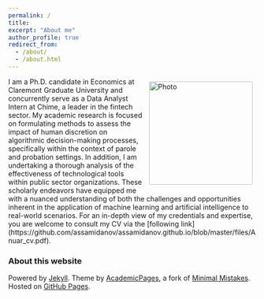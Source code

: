 ```yaml
---
permalink: /
title:
excerpt: "About me"
author_profile: true
redirect_from:
  - /about/
  - /about.html
---
```



<img align="right" src="https://assamidanov.github.io/images/profile_photo.jpeg" alt="Photo" style="width: 210px; border-radius: 10px; padding: 8px 8px 8px 8px"/>
I am a Ph.D. candidate in Economics at Claremont Graduate University and concurrently serve as a Data Analyst Intern at Chime, a leader in the fintech sector. My academic research is focused on formulating methods to assess the impact of human discretion on algorithmic decision-making processes, specifically within the context of parole and probation settings. In addition, I am undertaking a thorough analysis of the effectiveness of technological tools within public sector organizations. These scholarly endeavors have equipped me with a nuanced understanding of both the challenges and opportunities inherent in the application of machine learning and artificial intelligence to real-world scenarios. For an in-depth view of my credentials and expertise, you are welcome to consult my CV via the [following link](https://github.com/assamidanov/assamidanov.github.io/blob/master/files/Anuar_cv.pdf).

### About this website
Powered by [Jekyll](http://jekyllrb.com). Theme by [AcademicPages](https://github.com/academicpages/academicpages.github.io), a fork of [Minimal Mistakes](https://mademistakes.com/work/minimal-mistakes-jekyll-theme/). Hosted on [GitHub Pages](https://pages.github.com/).

<!-- Powered by <a href="http://jekyllrb.com" rel="nofollow">Jekyll</a> &amp; <a href="https://github.com/academicpages/academicpages.github.io">AcademicPages</a>, a fork of <a href="https://mademistakes.com/work/minimal-mistakes-jekyll-theme/" rel="nofollow">Minimal Mistakes</a>. Hosted on GitHub Pages. -->
